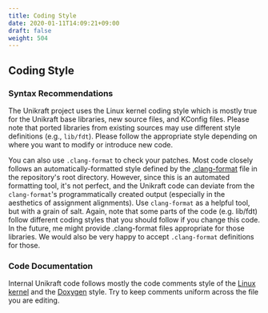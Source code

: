 ```yaml
---
title: Coding Style
date: 2020-01-11T14:09:21+09:00
draft: false
weight: 504
---
```


## Coding Style

### Syntax Recommendations

The Unikraft project uses the Linux kernel coding style which is mostly true for the Unikraft base libraries, new source files, and KConfig files.
Please note that ported libraries from existing sources may use different style definitions (e.g., `lib/fdt`).
Please follow the appropriate style depending on where you want to modify or introduce new code.

You can also use `.clang-format` to check your patches.
Most code closely follows an automatically-formatted style defined by the [.clang-format](https://github.com/unikraft/unikraft/blob/staging/.clang-format) file in the repository's root directory.
However, since this is an automated formatting tool, it's not perfect, and the Unikraft code can deviate from the `clang-format`'s programmatically created output (especially in the aesthetics of assignment alignments).
Use `clang-format` as a helpful tool, but with a grain of salt.
Again, note that some parts of the code (e.g. lib/fdt) follow different coding styles that you should follow if you change this code.
In the future, me might provide .clang-format files appropriate for those libraries.
We would also be very happy to accept `.clang-format` definitions for those.

### Code Documentation

Internal Unikraft code follows mostly the code comments style of the [Linux kernel](https://www.kernel.org/doc/html/v4.10/process/coding-style.html#commenting) and the [Doxygen](https://www.doxygen.nl/manual/docblocks.html) style.
Try to keep comments uniform across the file you are editing.
